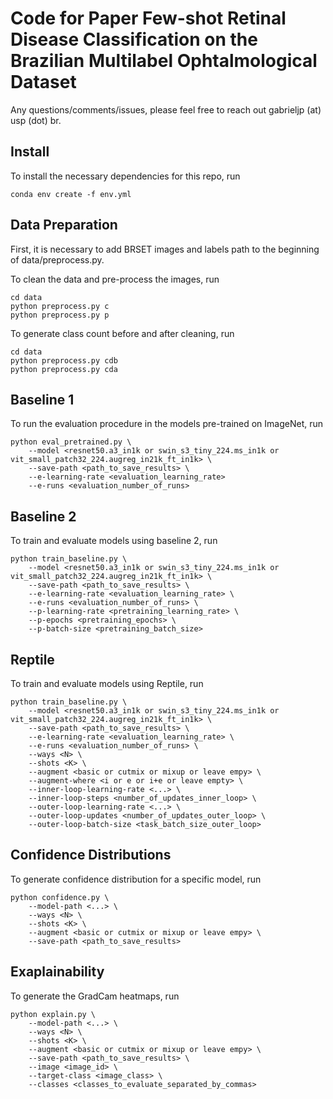 # Code for Paper Few-shot Retinal Disease Classification on the Brazilian Multilabel Ophtalmological Dataset

Any questions/comments/issues, please feel free to reach out gabrieljp (at) usp (dot) br.

## Install
To install the necessary dependencies for this repo, run

```
conda env create -f env.yml
```

## Data Preparation
First, it is necessary to add BRSET images and labels path to the beginning of data/preprocess.py.

To clean the data and pre-process the images, run

```
cd data
python preprocess.py c
python preprocess.py p
```

To generate class count before and after cleaning, run

```
cd data
python preprocess.py cdb
python preprocess.py cda
```

## Baseline 1
To run the evaluation procedure in the models pre-trained on ImageNet, run

```
python eval_pretrained.py \
    --model <resnet50.a3_in1k or swin_s3_tiny_224.ms_in1k or vit_small_patch32_224.augreg_in21k_ft_in1k> \
    --save-path <path_to_save_results> \
    --e-learning-rate <evaluation_learning_rate>
    --e-runs <evaluation_number_of_runs>
```

## Baseline 2
To train and evaluate models using baseline 2, run

```
python train_baseline.py \
    --model <resnet50.a3_in1k or swin_s3_tiny_224.ms_in1k or vit_small_patch32_224.augreg_in21k_ft_in1k> \
    --save-path <path_to_save_results> \
    --e-learning-rate <evaluation_learning_rate> \
    --e-runs <evaluation_number_of_runs> \
    --p-learning-rate <pretraining_learning_rate> \
    --p-epochs <pretraining_epochs> \
    --p-batch-size <pretraining_batch_size>
```

## Reptile
To train and evaluate models using Reptile, run

```
python train_baseline.py \
    --model <resnet50.a3_in1k or swin_s3_tiny_224.ms_in1k or vit_small_patch32_224.augreg_in21k_ft_in1k> \
    --save-path <path_to_save_results> \
    --e-learning-rate <evaluation_learning_rate> \
    --e-runs <evaluation_number_of_runs> \
    --ways <N> \
    --shots <K> \
    --augment <basic or cutmix or mixup or leave empy> \
    --augment-where <i or e or i+e or leave empty> \
    --inner-loop-learning-rate <...> \
    --inner-loop-steps <number_of_updates_inner_loop> \
    --outer-loop-learning-rate <...> \
    --outer-loop-updates <number_of_updates_outer_loop> \
    --outer-loop-batch-size <task_batch_size_outer_loop> 

```

## Confidence Distributions

To generate confidence distribution for a specific model, run

```
python confidence.py \
    --model-path <...> \
    --ways <N> \
    --shots <K> \
    --augment <basic or cutmix or mixup or leave empy> \
    --save-path <path_to_save_results> 
```

## Exaplainability

To generate the GradCam heatmaps, run

```
python explain.py \
    --model-path <...> \
    --ways <N> \
    --shots <K> \
    --augment <basic or cutmix or mixup or leave empy> \
    --save-path <path_to_save_results> \
    --image <image_id> \
    --target-class <image_class> \
    --classes <classes_to_evaluate_separated_by_commas>
```

